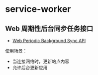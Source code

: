 # service-worker

## Web 周期性后台同步任务接口

- [Web Periodic Background Sync API](https://developer.mozilla.org/en-US/docs/Web/API/Web_Periodic_Background_Synchronization_API)

使用场景：

- 当连接网络时，更新站点内容
- 允许后台更新应用
